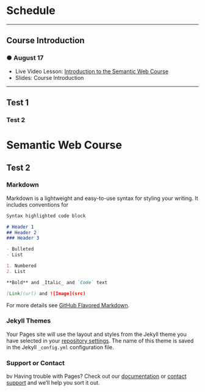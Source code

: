 # Schedule

---

## Course Introduction

### &#9679; August 17

* Live Video Lesson: [Introduction to the Semantic Web Course](https://drive.google.com/file/d/1C-Us1uX9Qf6fjDXlQwDwQxmA6eRZ4z_S/view)
* Slides: Course Introduction

---

## Test 1

### Test 2

# Semantic Web Course

## Test 2

### Markdown

Markdown is a lightweight and easy-to-use syntax for styling your writing. It includes conventions for

```markdown
Syntax highlighted code block

# Header 1
## Header 2
### Header 3

- Bulleted
- List

1. Numbered
2. List

**Bold** and _Italic_ and `Code` text

[Link](url) and ![Image](src)
```

For more details see [GitHub Flavored Markdown](https://guides.github.com/features/mastering-markdown/).

### Jekyll Themes

Your Pages site will use the layout and styles from the Jekyll theme you have selected in your [repository settings](https://github.com/dilvan1/scc219/settings/pages). The name of this theme is saved in the Jekyll `_config.yml` configuration file.

### Support or Contact
bv
Having trouble with Pages? Check out our [documentation](https://docs.github.com/categories/github-pages-basics/) or [contact support](https://support.github.com/contact) and we’ll help you sort it out.
